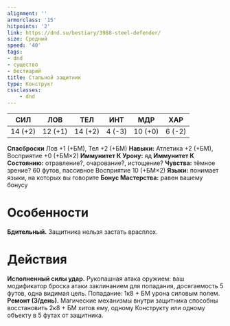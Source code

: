 ```yaml
---
alignment: ''
armorclass: '15'
hitpoints: '2'
link: https://dnd.su/bestiary/3988-steel-defender/
size: Средний
speed: '40'
tags:
- dnd
- существо
- бестиарий
title: Стальной защитник
type: Конструкт
cssclasses:
    - dnd
---
```



| СИЛ | ЛОВ | ТЕЛ | ИНТ | МДР | ХАР |
|---|---|---|---|---|---|
| 14 (+2) | 12 (+1) | 14 (+2) | 4 (-3) | 10 (+0) | 6 (-2) |
**Спасброски** Лов +1 (+БМ), Тел +2 (+БМ)
**Навыки:** Атлетика +2 (+БМ), Восприятие +0 (+БМ×2)
**Иммунитет К Урону:** яд
**Иммунитет К Состоянию:** отравление?, очарование?, истощение?
**Чувства:** тёмное зрение? 60 футов, пассивное Восприятие 10 (+БМ×2)
**Языки:** понимает языки, на которых вы говорите
**Бонус Мастерства:** равен вашему бонусу


# Особенности
**Бдительный.** Защитника нельзя застать врасплох.


# Действия
**Исполненный силы удар.** Рукопашная атака оружием: ваш модификатор броска атаки заклинанием для попадания, досягаемость 5 футов, одна видимая цель. Попадание: 1к8 + БМ урона силовым полем.
**Ремонт (3/день).** Магические механизмы внутри защитника способны восстановить 2к8 + БМ хитов ему, одному Конструкту или одному объекту в 5 футах от защитника.